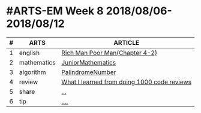#ARTS-EM Week 8 2018/08/06-2018/08/12
=================================

| # | ARTS | ARTICLE |
|---| ----- | ---------- |
|1|english|[Rich Man Poor Man(Chapter 4-2)](../english/RichManPoorMan/week8_Chapter%204-2.md)|
|2|mathematics|[JuniorMathematics](../mathematics/week8-7年级下.md)|
|3|algorithm|[PalindromeNumber](../algorithm/week8_PalindromeNumber.md)|
|4|review|[What I learned from doing 1000 code reviews](../review/Week8_what%20I%20learned%20from%20doing%201000%20code%20reviews.md)|
|5|share|[...](../share/c_programing_language/)|
|6|tip|[....](../tip/EffectiveJava/)|


